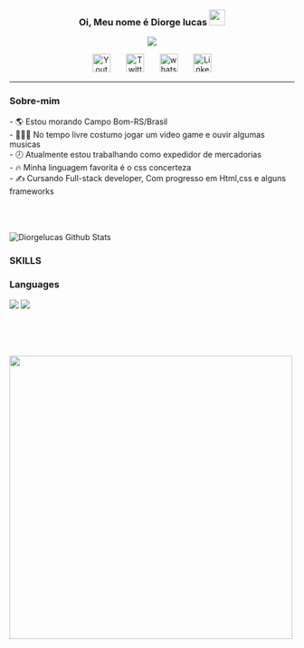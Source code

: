 <h3 align="center">
  Oi, Meu nome é Diorge lucas
  <img src="https://media.giphy.com/media/hvRJCLFzcasrR4ia7z/giphy.gif" width="28">
</h3>

<!-- Typing SVG by DenverCoder1 - https://github.com/DenverCoder1/readme-typing-svg -->
<p align="center">
  <a href="https://github.com/Diorgelucas"><img src="https://readme-typing-svg.herokuapp.com/?lines=Front-End+web+Developer;Exp%C3%AAriencia+em+Edi%C3%A7%C3%B5es+de+Videos;Cursando+full+stack+web+developer&font=Fira%20Code&center=true&width=550&height=45&color=f75c7e&vCenter=true&size=22"></a>
</p>
<!-- Social icons section -->
<p align="center">
  <a href="https://www.youtube.com/channel/UCChfHCho6Aa_z4xP67EYSWA"><img width="32px" alt="Youtube" title="Youtube" src="https://cdn-icons-png.flaticon.com/512/1384/1384060.png"/></a>
  &#8287;&#8287;&#8287;&#8287;&#8287;
  <a href="https://twitter.com/mequetrefelol"><img width="32px" alt="Twitter" title="Twitter" src="https://cdn-icons-png.flaticon.com/512/1409/1409937.png"/></a>
  &#8287;&#8287;&#8287;&#8287;&#8287;
 <a href="https://wa.me/5555984252881"><img width="32px" alt="whatsapp" title="whatsapp" src="https://img.icons8.com/color/2x/whatsapp.png"/></a>
   &#8287;&#8287;&#8287;&#8287;&#8287;
 <a href="https://www.linkedin.com/in/diorge-lucas-4aa678237/"><img width="32px" alt="Linkedin" title="Linkedin" src="https://cdn-icons-png.flaticon.com/512/174/174857.png"/></a>
</p>
<hr>

<h3>Sobre-mim</h3>
- 🌎 Estou morando Campo Bom-RS/Brasil
<br>
- 👨🏻‍💻 No tempo livre costumo jogar um video game e ouvir algumas musicas
<br>
- 🕗 Atualmente estou trabalhando como expedidor de mercadorias
<br>
- 🔥​ Minha linguagem favorita é o css concerteza 
<br>
- ✍️ Cursando Full-stack developer, Com progresso em  Html,css e alguns frameworks 


<div>

<p align="left" style="margin-top:4rem">
  <img alt="Diorgelucas Github Stats" src="https://github-readme-stats.vercel.app/api?username=Diorgelucas&show_icons=true&theme=dark&icon_color=4c71f2">
</p>
</div>
<H3> SKILLS </H3>

<h3> Languages </h3>


  <img src="https://img.shields.io/badge/HTML5-E34F26?style=for-the-badge&logo=html5&logoColor=white">
  <img src="https://img.shields.io/badge/CSS3-1572B6?style=for-the-badge&logo=css3&logoColor=white">

<div style="margin-top:5rem" >
  <img src="https://cdnb.artstation.com/p/assets/images/images/020/445/985/large/anabel-munoz-alfie-solomons-1.jpg?1567788056"width="500px">

</div>

 


